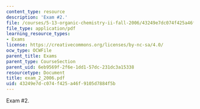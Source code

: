 ```yaml
---
content_type: resource
description: 'Exam #2.'
file: /courses/5-13-organic-chemistry-ii-fall-2006/43249e7dc074f425a46f9105d7884f5b_exam_2_2006.pdf
file_type: application/pdf
learning_resource_types:
- Exams
license: https://creativecommons.org/licenses/by-nc-sa/4.0/
ocw_type: OCWFile
parent_title: Exams
parent_type: CourseSection
parent_uid: 6eb9569f-2f6e-1dd1-57dc-231dc3a15338
resourcetype: Document
title: exam_2_2006.pdf
uid: 43249e7d-c074-f425-a46f-9105d7884f5b
---
```

Exam #2.